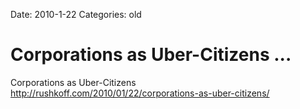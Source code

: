 Date: 2010-1-22
Categories: old

# Corporations as Uber-Citizens ...

Corporations as Uber-Citizens <a href="http://rushkoff.com/2010/01/22/corporations-as-uber-citizens/" rel="nofollow">http://rushkoff.com/2010/01/22/corporations-as-uber-citizens/</a>
